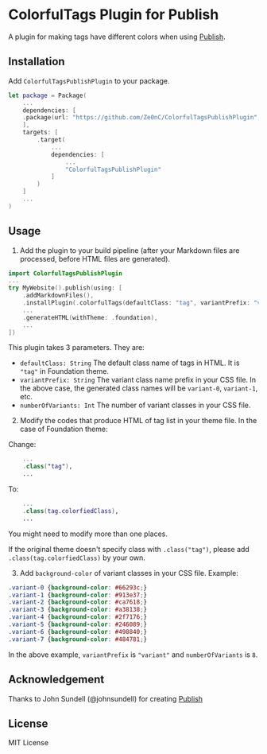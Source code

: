 # ColorfulTags Plugin for Publish 


A plugin for making tags have different colors when using  [Publish](https://github.com/johnsundell/publish). 

## Installation
Add `ColorfulTagsPublishPlugin` to your package. 

```swift
let package = Package(
    ...
    dependencies: [
    .package(url: "https://github.com/Ze0nC/ColorfulTagsPublishPlugin", .branch("master"))
    ],
    targets: [
        .target(
            ...
            dependencies: [
                ...
                "ColorfulTagsPublishPlugin"
            ]
        )
    ]
    ...
)
```

## Usage

1. Add the plugin to your build pipeline (after your Markdown files are processed, before HTML files are generated).
```swift
import ColorfulTagsPublishPlugin
...
try MyWebsite().publish(using: [
    .addMarkdownFiles(),
    .installPlugin(.colorfulTags(defaultClass: "tag", variantPrefix: "variant", numberOfVariants: 8)),
    ...
    .generateHTML(withTheme: .foundation),
    ...
])
```

This plugin takes 3 parameters. They are:

- `defaultClass: String` The default class name of tags in HTML. It is `"tag"` in Foundation theme.
- `variantPrefix: String` The variant class name prefix in your CSS file. In the above case, the generated class names will be `variant-0`, `variant-1`, etc.
- `numberOfVariants: Int` The number of variant classes in your CSS file.

2. Modify the codes that produce HTML of tag list in your theme file. In the case of Foundation theme:

Change:

```swift
    ...
    .class("tag"),
    ...
```

To:

```swift
    ...
    .class(tag.colorfiedClass),
    ...
```

You might need to modify more than one places.

If the original theme doesn't specify class with `.class("tag")`, please add  `.class(tag.colorfiedClass)` by your own.


3. Add `background-color` of variant classes in your CSS file. Example:

```css
.variant-0 {background-color: #66293c;}
.variant-1 {background-color: #913e37;}
.variant-2 {background-color: #ca7618;}
.variant-3 {background-color: #a38138;}
.variant-4 {background-color: #2f7176;}
.variant-5 {background-color: #246089;}
.variant-6 {background-color: #498840;}
.variant-7 {background-color: #484781;}
```

In the above example,  `variantPrefix` is `"variant"` and `numberOfVariants` is `8`. 

## Acknowledgement

Thanks to John Sundell (@johnsundell) for creating [Publish](https://github.com/johnsundell/publish)

## License
MIT License
